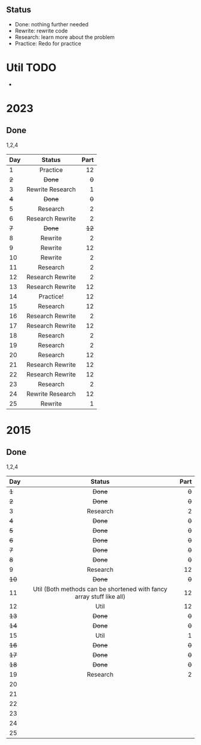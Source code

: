 ## Status

- Done: nothing further needed
- Rewrite: rewrite code
- Research: learn more about the problem
- Practice: Redo for practice

# Util TODO

- 

# 2023
## Done
1,2,4

| Day | Status | Part |
|  -  |     :-:    |   -:  |
|  1  | Practice | 12 |
|  ~~2~~  |    ~~Done~~   |   ~~0~~ |
|  3  | Rewrite Research | 1 |
|  ~~4~~  | ~~Done~~ | ~~0~~ |
|  5  | Research | 2 |
|  6  | Research Rewrite | 2 |
|  ~~7~~  | ~~Done~~ | ~~12~~ |
|  8  | Rewrite | 2 |
|  9  | Rewrite | 12 |
|  10  | Rewrite | 2 |
|  11  | Research | 2 |
|  12  | Research Rewrite | 2 |
|  13  | Research Rewrite | 12 |
|  14  | Practice! | 12 |
|  15  | Research | 12 |
|  16  | Research Rewrite | 2 |
|  17  | Research Rewrite | 12 |
|  18  | Research | 2 |
|  19  | Research | 2 |
|  20  | Research | 12 |
|  21  | Research Rewrite | 12 |
|  22  | Research Rewrite | 12 |
|  23  | Research | 2 |
|  24  | Rewrite Research | 12 |
|  25  | Rewrite | 1 |

# 2015
## Done
1,2,4

| Day | Status | Part |
|  -  |     :-:    |   -:  |
|  ~~1~~  | ~~Done~~ | ~~0~~ |
|  ~~2~~  | ~~Done~~ | ~~0~~ |
|  3  |  Research  | 2  |
|  ~~4~~  | ~~Done~~ | ~~0~~ |
|  ~~5~~  | ~~Done~~ | ~~0~~ |
|  ~~6~~  | ~~Done~~ | ~~0~~ |
|  ~~7~~  | ~~Done~~ | ~~0~~ |
|  ~~8~~  | ~~Done~~ | ~~0~~ |
|  9  | Research | 12 |
|  ~~10~~  | ~~Done~~ | ~~0~~ |
|  11  | Util (Both methods can be shortened with fancy array stuff like all) | 12 |
|  12  | Util | 12 |
|  ~~13~~  | ~~Done~~ | ~~0~~ |
|  ~~14~~  | ~~Done~~  | ~~0~~ |
|  15  | Util | 1 |
|  ~~16~~  | ~~Done~~ | ~~0~~ |
|  ~~17~~  | ~~Done~~ | ~~0~~ |
|  ~~18~~  | ~~Done~~ | ~~0~~ |
|  19  | Research | 2 |
|  20  |  | |
|  21  |  | |
|  22  |  | |
|  23  |  | |
|  24  |  | |
|  25  |  | |






<!-- 
| Day | Status | Part |
|  -  |     :-:    |   -:  |
|  1  |  |  |
|  2  |       |    |
|  3  |    |  |
|  4  |  | |
|  5  |  | |
|  6  |  | |
|  7  |  | |
|  8  |  | |
|  9  |  | |
|  10  |  | |
|  11  |  | |
|  12  |  | |
|  13  |  | |
|  14  |  | |
|  15  |  | |
|  16  |  | |
|  17  |  | |
|  18  |  | |
|  19  |  | |
|  20  |  | |
|  21  |  | |
|  22  |  | |
|  23  |  | |
|  24  |  | |
|  25  |  | | -->